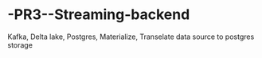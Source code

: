 # -PR3--Streaming-backend
Kafka, Delta lake, Postgres, Materialize, Transelate data source to postgres storage

